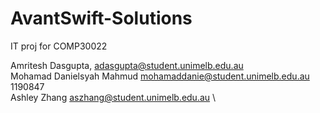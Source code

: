 # AvantSwift-Solutions

IT proj for COMP30022


Amritesh Dasgupta, adasgupta@student.unimelb.edu.au \
Mohamad Danielsyah Mahmud mohamaddanie@student.unimelb.edu.au 1190847 \
Ashley Zhang aszhang@student.unimelb.edu.au \
